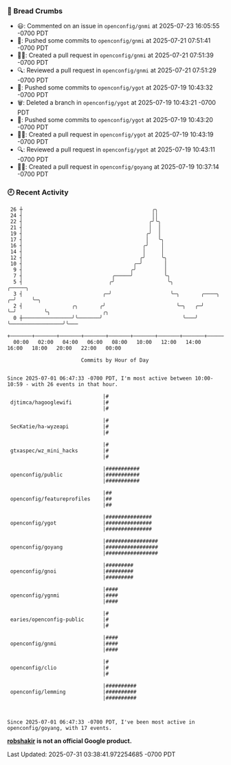 ### 🍞 Bread Crumbs

 * 😃: Commented on an issue in `openconfig/gnmi` at 2025-07-23 16:05:55 -0700 PDT
 * 🚢: Pushed some commits to `openconfig/gnmi` at 2025-07-21 07:51:41 -0700 PDT
 * ✍🏼: Created a pull request in `openconfig/gnmi` at 2025-07-21 07:51:39 -0700 PDT
 * 🔍: Reviewed a pull request in  `openconfig/gnmi` at 2025-07-21 07:51:29 -0700 PDT
 * 🚢: Pushed some commits to `openconfig/ygot` at 2025-07-19 10:43:32 -0700 PDT
 * 🗑: Deleted a branch in `openconfig/ygot` at 2025-07-19 10:43:21 -0700 PDT
 * 🚢: Pushed some commits to `openconfig/ygot` at 2025-07-19 10:43:20 -0700 PDT
 * ✍🏼: Created a pull request in `openconfig/ygot` at 2025-07-19 10:43:19 -0700 PDT
 * 🔍: Reviewed a pull request in  `openconfig/ygot` at 2025-07-19 10:43:11 -0700 PDT
 * ✍🏼: Created a pull request in `openconfig/goyang` at 2025-07-19 10:37:14 -0700 PDT

### 🕘 Recent Activity
```
 26 ┼                                          ╭╮
 24 ┤                                          ││
 22 ┤                                         ╭╯╰╮
 21 ┤                                         │  │
 19 ┤                                        ╭╯  │
 17 ┤                                        │   ╰╮
 16 ┤                                       ╭╯    │
 14 ┤                                       │     │
 12 ┤                                      ╭╯     ╰╮
 10 ┤                                    ╭─╯       │
  9 ┤                                   ╭╯         │
  7 ┤                             ╭─────╯          ╰╮
  5 ┤                            ╭╯                 ╰╮                  ╭─────╮
  3 ┤                          ╭─╯                   ╰─╮       ╭────╮ ╭─╯     ╰─╮
  2 ┤                ╭╮       ╭╯                       ╰─╮   ╭─╯    ╰─╯         ╰╮                 ╭╮
  0 ┼────────────────╯╰───────╯                          ╰───╯                   ╰─────────────────╯╰───
    +───────+───────+───────+───────+───────+───────+───────+───────+───────+───────+───────+───────+────
  00:00   02:00   04:00   06:00   08:00   10:00   12:00   14:00   16:00   18:00   20:00   22:00   00:00   

						Commits by Hour of Day


Since 2025-07-01 06:47:33 -0700 PDT, I'm most active between 10:00-10:59 - with 26 events in that hour.

```



```
                               |#
 djtimca/hagooglewifi          |#
                               |#

                               |#
 SecKatie/ha-wyzeapi           |#
                               |#

                               |#
 gtxaspec/wz_mini_hacks        |#
                               |#

                               |###########
 openconfig/public             |###########
                               |###########

                               |##
 openconfig/featureprofiles    |##
                               |##

                               |###############
 openconfig/ygot               |###############
                               |###############

                               |#################
 openconfig/goyang             |#################
                               |#################

                               |#########
 openconfig/gnoi               |#########
                               |#########

                               |####
 openconfig/ygnmi              |####
                               |####

                               |#
 earies/openconfig-public      |#
                               |#

                               |####
 openconfig/gnmi               |####
                               |####

                               |#
 openconfig/clio               |#
                               |#

                               |##########
 openconfig/lemming            |##########
                               |##########



Since 2025-07-01 06:47:33 -0700 PDT, I've been most active in openconfig/goyang, with 17 events.

```
**[robshakir](mailto:robjs@google.com) is not an official Google product.**  


Last Updated: 2025-07-31 03:38:41.972254685 -0700 PDT
